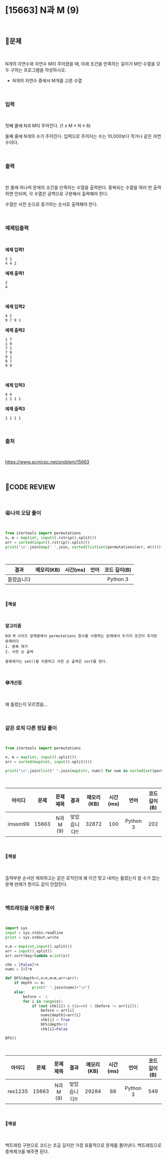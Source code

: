 # [15663] N과 M (9)

<br/>

## **📝문제**

<br/>

N개의 자연수와 자연수 M이 주어졌을 때, 아래 조건을 만족하는 길이가 M인 수열을 모두 구하는 프로그램을 작성하시오.

- N개의 자연수 중에서 M개를 고른 수열

<br/>

### **입력**

<br/>

첫째 줄에 N과 M이 주어진다. (1 ≤ M ≤ N ≤ 8)

둘째 줄에 N개의 수가 주어진다. 입력으로 주어지는 수는 10,000보다 작거나 같은 자연수이다.

<br/>

### **출력**

<br/>

한 줄에 하나씩 문제의 조건을 만족하는 수열을 출력한다. 중복되는 수열을 여러 번 출력하면 안되며, 각 수열은 공백으로 구분해서 출력해야 한다.

수열은 사전 순으로 증가하는 순서로 출력해야 한다.

<br/>

### **예제입출력**

<br/>

**예제 입력1**

```
3 1
4 4 2
```

**예제 출력1**

```
2
4
```

<br/>

**예제 입력2**

```
4 2
9 7 9 1
```

**예제 출력2**

```
1 7
1 9
7 1
7 9
9 1
9 7
9 9
```

<br/>

**예제 입력3**

```
4 4
1 1 1 1
```

**예제 출력3**

```
1 1 1 1
```

<br/>

### **출처**

<br/>

https://www.acmicpc.net/problem/15663

<br/>

## **🧐CODE REVIEW**

<br/>

### **😫나의 오답 풀이**

<br/>

```python
from itertools import permutations
n, m = map(int, input().rstrip().split())
arr = sorted(input().rstrip().split())
print('\n'.join(map(' '.join, sorted(list(set(permutations(arr, m)))))))
```

<br/>

결과	| 메모리(KB) |	시간(ms) |	언어 |	코드 길이(B)
:----:|:-----:|:-----:|:-----:|:--------:
틀렸습니다 | | | |			Python 3 |	188

<br/>

#### **📝해설**

<br/>

**알고리즘**
```
N과 M 시리즈 문제중에서 permutations 함수를 사용하는 문제에서 두가지 조건이 추가된 문제이다
1. 중복 제거
2. 사전 순 출력

중복제거는 set()을 이용하고 사전 순 출력은 sort를 한다.
```

<br/>

#### **😅개선점**

<br/>

왜 틀렸는지 모르겠음...

<br/>

### **같은 로직 다른 정답 풀이**

<br/>

```python
from itertools import permutations

n, m = map(int, input().split())
arr = sorted(map(int, input().split()))

print("\n".join(list(" ".join(map(str, num)) for num in sorted(set(permutations(arr, m))))))
```

<br/>

아이디 |	문제	| 문제 제목 |	결과	| 메모리(KB) |	시간(ms) |	언어 |	코드 길이(B) 
:-----:|:-----:|:---------:|:-----:|:-----:|:-----:|:----:|:--------:
imssm99 |	15663 |	N과 M (9)|	맞았습니다!! |	32872 |	100 |	Python 3 |	202

<br/>

#### **📝해설**

<br/>

출력부분 순서만 제외하고는 같은 로직인데 왜 이건 맞고 내꺼는 틀렸는지 알 수가 없는 문제
반례가 뭔지도 감이 안잡힌다.

<br/>

### **백트래킹을 이용한 풀이**

<br/>

```python
import sys
input = sys.stdin.readline
print = sys.stdout.write

n,m = map(int,input().split())
arr = input().split()
arr.sort(key=lambda x:int(x))

chk = [False]*n
nums = [0]*m

def DFS(depth=0,n=n,m=m,arr=arr):
    if depth == m:
            print(" ".join(nums)+"\n")
    else:
        before = -1
        for i in range(n):
            if (not chk[i]) & ((i==0) | (before != arr[i])):
                before = arr[i]
                nums[depth]=arr[i]
                chk[i] = True
                DFS(depth+1)
                chk[i]=False

DFS()
```

<br/>

아이디 |	문제	| 문제 제목 |	결과	| 메모리(KB) |	시간(ms) |	언어 |	코드 길이(B) 
:-----:|:-----:|:---------:|:-----:|:-----:|:-----:|:----:|:--------:
res1235 |	15663 |	N과 M (9) |	맞았습니다!! |	29284 |	88 |	Python 3 |	549

<br/>

#### **📝해설**

<br/>

백트래킹 구현으로 코드는 조금 길지만 가장 효율적으로 문제를 풀어낸다.
백트래킹으로 중복체크를 해주면 된다.

<br/>
